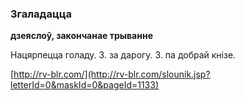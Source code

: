 ### Згаладацца
**дзеяслоў, закончанае трыванне**

Нацярпецца голаду. З. за дарогу. З. па добрай кнізе.

<a rel="author">[http://rv-blr.com/](http://rv-blr.com/slounik.jsp?letterId=0&maskId=0&pageId=1133)</a>
